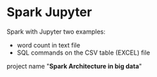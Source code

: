 # Spark Jupyter

Spark with Jupyter two examples:
- word count in text file
- SQL commands on the CSV table (EXCEL) file

project name "**Spark Architecture in big data**"
